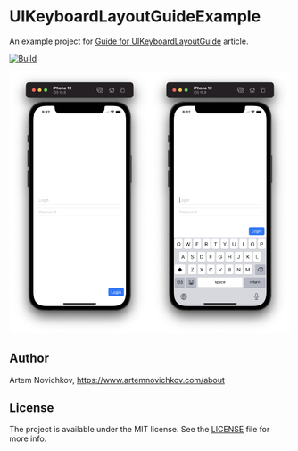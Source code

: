 # UIKeyboardLayoutGuideExample
An example project for [Guide for UIKeyboardLayoutGuide](https://artemnovichkov.com/blog/keyboard-layout-guide) article.

[![Build](https://github.com/artemnovichkov/UIKeyboardLayoutGuideExample/actions/workflows/build.yml/badge.svg)](https://github.com/artemnovichkov/UIKeyboardLayoutGuideExample/actions/workflows/build.yml)

<p align="center"/>
  <img src=".github/example.png"/>
</p>

## Author

Artem Novichkov, https://www.artemnovichkov.com/about

## License

The project is available under the MIT license. See the [LICENSE](./LICENSE) file for more info.

